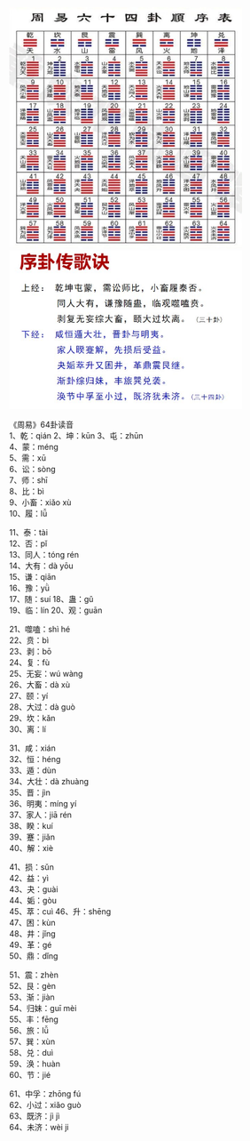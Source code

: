 <img width="420" src="六十四卦.jpeg"/>

<img width="420" src="序卦传歌诀.jpeg"/>

《周易》64卦读音  
1、乾：qián 
2、坤：kūn 
3、屯：zhūn   
4、蒙：méng  
5、需：xū  
6、讼：sòng  
7、师：shī  
8、比：bì  
9、小畜：xiǎo xù  
10、履：lǚ  

11、泰：tài  
12、否：pǐ  
13、同人：tóng rén  
14、大有：dà yōu  
15、谦：qiān  
16、豫：yǜ  
17、随：suí 
18、蛊：gǔ  
19、临：lín 
20、观：guān  

21、噬嗑：shì hé  
22、贲：bì  
23、剥：bō  
24、复：fù  
25、无妄：wú wàng  
26、大畜：dà xù  
27、颐：yí  
28、大过：dà guò  
29、坎：kǎn  
30、离：lí  

31、咸：xián  
32、恒：héng  
33、遁：dùn  
34、大壮：dà zhuàng  
35、晋：jìn  
36、明夷：míng yí  
37、家人：jiā rén  
38、睽：kuí  
39、蹇：jiǎn  
40、解：xiè  

41、损：sǔn  
42、益：yì  
43、夬：guài  
44、姤：gòu  
45、萃：cuì 
46、升：shēng  
47、困：kùn  
48、井：jǐng  
49、革：gé  
50、鼎：dǐng  

51、震：zhèn  
52、艮：gèn  
53、渐：jiàn  
54、归妹：guī mèi  
55、丰：fēng  
56、旅：lǚ  
57、巽：xùn  
58、兑：duì  
59、涣：huàn  
60、节：jié  

61、中孚：zhōng fú  
62、小过：xiǎo guò  
63、既济：jì jì  
64、未济：wèi ji 